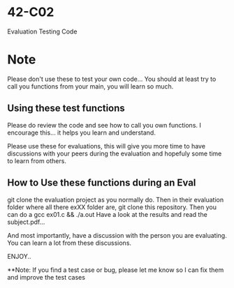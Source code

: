 # 42-C02
Evaluation Testing Code

# Note
Please don't use these to test your own code... You should at least try to call you functions from your main, you will learn so much.

## Using these test functions
Please do review the code and see how to call you own functions.  I encourage this... it helps you learn and understand.

Please use these for evaluations, this will give you more time to have discussions with your peers during the evaluation and hopefuly
some time to learn from others.

## How to Use these functions during an Eval

git clone the evaluation project as you normally do.
Then in their evaluation folder where all there exXX folder are, git clone this repository.
Then you can do a gcc ex01.c && ./a.out
Have a look at the results and read the subject.pdf...

And most importantly, have a discussion with the person you are evaluating.  You can learn a lot from these discussions.

ENJOY..

**Note:  If you find a test case or bug, please let me know so I can fix them and improve the test cases
